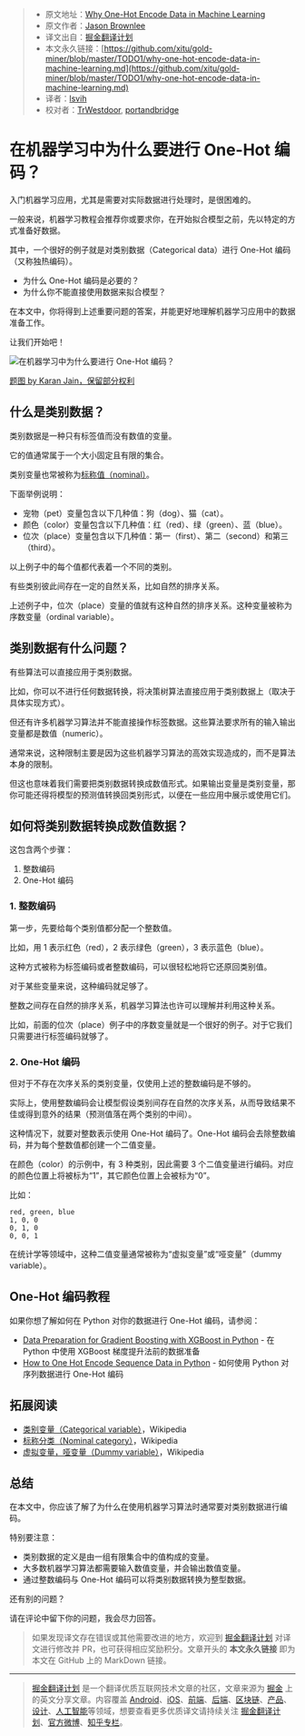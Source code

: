 > * 原文地址：[Why One-Hot Encode Data in Machine Learning](https://machinelearningmastery.com/why-one-hot-encode-data-in-machine-learning/)
> * 原文作者：[Jason Brownlee](https://machinelearningmastery.com/author/jasonb/)
> * 译文出自：[掘金翻译计划](https://github.com/xitu/gold-miner)
> * 本文永久链接：[https://github.com/xitu/gold-miner/blob/master/TODO1/why-one-hot-encode-data-in-machine-learning.md](https://github.com/xitu/gold-miner/blob/master/TODO1/why-one-hot-encode-data-in-machine-learning.md)
> * 译者：[lsvih](https://github.com/lsvih)
> * 校对者：[TrWestdoor](https://github.com/TrWestdoor), [portandbridge](https://github.com/portandbridge)

# 在机器学习中为什么要进行 One-Hot 编码？

入门机器学习应用，尤其是需要对实际数据进行处理时，是很困难的。

一般来说，机器学习教程会推荐你或要求你，在开始拟合模型之前，先以特定的方式准备好数据。

其中，一个很好的例子就是对类别数据（Categorical data）进行 One-Hot 编码（又称独热编码）。

* 为什么 One-Hot 编码是必要的？
* 为什么你不能直接使用数据来拟合模型？

在本文中，你将得到上述重要问题的答案，并能更好地理解机器学习应用中的数据准备工作。

让我们开始吧！

![在机器学习中为什么要进行 One-Hot 编码？](https://3qeqpr26caki16dnhd19sv6by6v-wpengine.netdna-ssl.com/wp-content/uploads/2017/07/Why-One-Hot-Encode-Data-in-Machine-Learning.jpg)

[题图 by Karan Jain，保留部分权利](https://www.flickr.com/photos/jiangkeren/8263176332/)

## 什么是类别数据？

类别数据是一种只有标签值而没有数值的变量。

它的值通常属于一个大小固定且有限的集合。

类别变量也常被称为[标称值（nominal）](https://en.wikipedia.org/wiki/Nominal_category)。

下面举例说明：

* 宠物（pet）变量包含以下几种值：狗（dog）、猫（cat）。
* 颜色（color）变量包含以下几种值：红（red）、绿（green）、蓝（blue）。
* 位次（place）变量包含以下几种值：第一（first）、第二（second）和第三（third）。

以上例子中的每个值都代表着一个不同的类别。

有些类别彼此间存在一定的自然关系，比如自然的排序关系。

上述例子中，位次（place）变量的值就有这种自然的排序关系。这种变量被称为序数变量（ordinal variable）。

## 类别数据有什么问题？

有些算法可以直接应用于类别数据。

比如，你可以不进行任何数据转换，将决策树算法直接应用于类别数据上（取决于具体实现方式）。

但还有许多机器学习算法并不能直接操作标签数据。这些算法要求所有的输入输出变量都是数值（numeric）。

通常来说，这种限制主要是因为这些机器学习算法的高效实现造成的，而不是算法本身的限制。

但这也意味着我们需要把类别数据转换成数值形式。如果输出变量是类别变量，那你可能还得将模型的预测值转换回类别形式，以便在一些应用中展示或使用它们。

## 如何将类别数据转换成数值数据？

这包含两个步骤：

1. 整数编码
2. One-Hot 编码

### 1. 整数编码

第一步，先要给每个类别值都分配一个整数值。

比如，用 1 表示红色（red），2 表示绿色（green），3 表示蓝色（blue）。

这种方式被称为标签编码或者整数编码，可以很轻松地将它还原回类别值。

对于某些变量来说，这种编码就足够了。

整数之间存在自然的排序关系，机器学习算法也许可以理解并利用这种关系。

比如，前面的位次（place）例子中的序数变量就是一个很好的例子。对于它我们只需要进行标签编码就够了。

### 2. One-Hot 编码

但对于不存在次序关系的类别变量，仅使用上述的整数编码是不够的。

实际上，使用整数编码会让模型假设类别间存在自然的次序关系，从而导致结果不佳或得到意外的结果（预测值落在两个类别的中间）。

这种情况下，就要对整数表示使用 One-Hot 编码了。One-Hot 编码会去除整数编码，并为每个整数值都创建一个二值变量。

在颜色（color）的示例中，有 3 种类别，因此需要 3 个二值变量进行编码。对应的颜色位置上将被标为“1”，其它颜色位置上会被标为“0”。

比如：

```
red, green, blue
1, 0, 0
0, 1, 0
0, 0, 1
```

在统计学等领域中，这种二值变量通常被称为“虚拟变量”或“哑变量”（dummy variable）。

## One-Hot 编码教程

如果你想了解如何在 Python 对你的数据进行 One-Hot 编码，请参阅：

* [Data Preparation for Gradient Boosting with XGBoost in Python](https://machinelearningmastery.com/data-preparation-gradient-boosting-xgboost-python/) - 在 Python 中使用 XGBoost 梯度提升法前的数据准备
* [How to One Hot Encode Sequence Data in Python](https://machinelearningmastery.com/how-to-one-hot-encode-sequence-data-in-python/) - 如何使用 Python 对序列数据进行 One-Hot 编码

## 拓展阅读

* [类别变量（Categorical variable）](https://en.wikipedia.org/wiki/Categorical_variable)，Wikipedia
* [标称分类（Nominal category）](https://en.wikipedia.org/wiki/Nominal_category)，Wikipedia
* [虚拟变量，哑变量（Dummy variable）](https://en.wikipedia.org/wiki/Dummy_variable_(statistics))，Wikipedia

## 总结

在本文中，你应该了解了为什么在使用机器学习算法时通常要对类别数据进行编码。

特别要注意：

* 类别数据的定义是由一组有限集合中的值构成的变量。
* 大多数机器学习算法都需要输入数值变量，并会输出数值变量。
* 通过整数编码与 One-Hot 编码可以将类别数据转换为整型数据。

还有别的问题？

请在评论中留下你的问题，我会尽力回答。

> 如果发现译文存在错误或其他需要改进的地方，欢迎到 [掘金翻译计划](https://github.com/xitu/gold-miner) 对译文进行修改并 PR，也可获得相应奖励积分。文章开头的 **本文永久链接** 即为本文在 GitHub 上的 MarkDown 链接。

---

> [掘金翻译计划](https://github.com/xitu/gold-miner) 是一个翻译优质互联网技术文章的社区，文章来源为 [掘金](https://juejin.im) 上的英文分享文章。内容覆盖 [Android](https://github.com/xitu/gold-miner#android)、[iOS](https://github.com/xitu/gold-miner#ios)、[前端](https://github.com/xitu/gold-miner#前端)、[后端](https://github.com/xitu/gold-miner#后端)、[区块链](https://github.com/xitu/gold-miner#区块链)、[产品](https://github.com/xitu/gold-miner#产品)、[设计](https://github.com/xitu/gold-miner#设计)、[人工智能](https://github.com/xitu/gold-miner#人工智能)等领域，想要查看更多优质译文请持续关注 [掘金翻译计划](https://github.com/xitu/gold-miner)、[官方微博](http://weibo.com/juejinfanyi)、[知乎专栏](https://zhuanlan.zhihu.com/juejinfanyi)。
